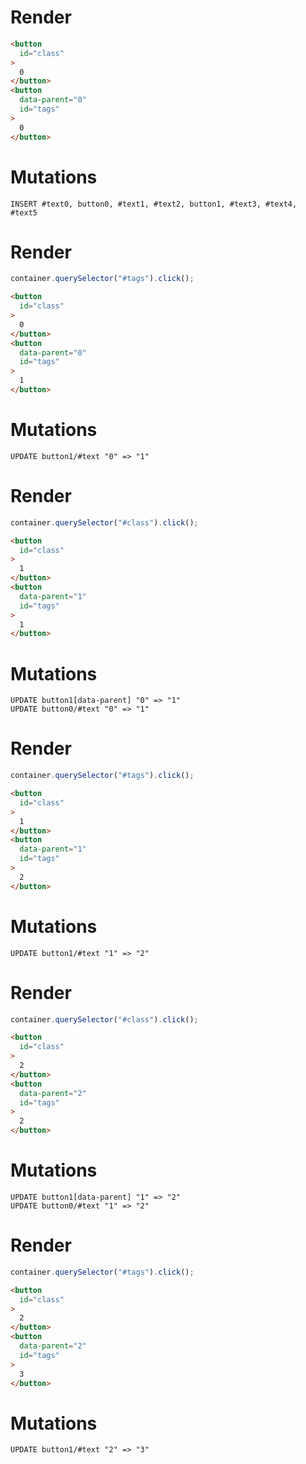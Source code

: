 # Render
```html
<button
  id="class"
>
  0
</button>
<button
  data-parent="0"
  id="tags"
>
  0
</button>
```

# Mutations
```
INSERT #text0, button0, #text1, #text2, button1, #text3, #text4, #text5
```

# Render
```js
container.querySelector("#tags").click();
```
```html
<button
  id="class"
>
  0
</button>
<button
  data-parent="0"
  id="tags"
>
  1
</button>
```

# Mutations
```
UPDATE button1/#text "0" => "1"
```

# Render
```js
container.querySelector("#class").click();
```
```html
<button
  id="class"
>
  1
</button>
<button
  data-parent="1"
  id="tags"
>
  1
</button>
```

# Mutations
```
UPDATE button1[data-parent] "0" => "1"
UPDATE button0/#text "0" => "1"
```

# Render
```js
container.querySelector("#tags").click();
```
```html
<button
  id="class"
>
  1
</button>
<button
  data-parent="1"
  id="tags"
>
  2
</button>
```

# Mutations
```
UPDATE button1/#text "1" => "2"
```

# Render
```js
container.querySelector("#class").click();
```
```html
<button
  id="class"
>
  2
</button>
<button
  data-parent="2"
  id="tags"
>
  2
</button>
```

# Mutations
```
UPDATE button1[data-parent] "1" => "2"
UPDATE button0/#text "1" => "2"
```

# Render
```js
container.querySelector("#tags").click();
```
```html
<button
  id="class"
>
  2
</button>
<button
  data-parent="2"
  id="tags"
>
  3
</button>
```

# Mutations
```
UPDATE button1/#text "2" => "3"
```